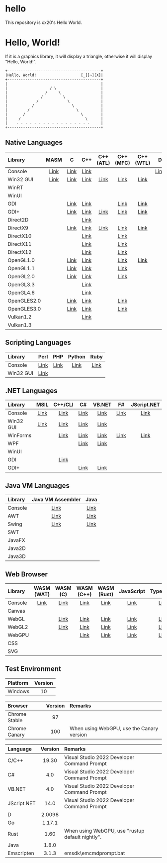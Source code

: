 hello
=====

This repository is cx20's Hello World.

# Hello, World!

If it is a graphics library, it will display a triangle, otherwise it will display "Hello, World!".

```
+------------------------------------------+
|Hello, World!                    [_][~][X]|
+------------------------------------------+
|                                          |
|                   / \                    |
|                 /     \                  |
|               /         \                |
|             /             \              |
|           /                 \            |
|         /                     \          |
|       /                         \        |
|     /                             \      |
|    - - - - - - - - - - - - - - - - -     |
+------------------------------------------+
```

## Native Languages

|Library    |MASM                                                                      |C                                                                       |C++                                                                       |C++ (ATL)                                                                  |C++ (MFC)                                                                     |C++ (WTL)                                                                   |D                                                                          |Go                                                                         |Rust                                                                       |
|:----------|:------------------------------------------------------------------------:|:----------------------------------------------------------------------:|:------------------------------------------------------------------------:|:-------------------------------------------------------------------------:|:----------------------------------------------------------------------------:|:--------------------------------------------------------------------------:|:-------------------------------------------------------------------------:|:-------------------------------------------------------------------------:|:-------------------------------------------------------------------------:|
|Console    |[Link](https://github.com/cx20/hello/tree/master/masm/console/hello)      |[Link](https://github.com/cx20/hello/tree/master/c/console/hello)       |[Link](https://github.com/cx20/hello/tree/master/cpp/console/hello)       |                                                                           |                                                                              |                                                                            |[Link](https://github.com/cx20/hello/tree/master/d/console/hello)          |[Link](https://github.com/cx20/hello/tree/master/go/console/hello)         |[Link](https://github.com/cx20/hello/tree/master/rust/console/hello)       |
|Win32 GUI  |[Link](https://github.com/cx20/hello/tree/master/masm/win32gui/hello)     |[Link](https://github.com/cx20/hello/tree/master/c/win32gui/hello)      |[Link](https://github.com/cx20/hello/tree/master/cpp/win32gui/hello)      |[Link](https://github.com/cx20/hello/tree/master/cpp_atl/win32gui/hello)   |[Link](https://github.com/cx20/hello/tree/master/cpp_mfc/win32gui/hello)      |[Link](https://github.com/cx20/hello/tree/master/cpp_wtl/win32gui/hello)    |                                                                           |                                                                           |                                                                           |
|WinRT      |                                                                          |                                                                        |                                                                          |                                                                           |                                                                              |                                                                            |                                                                           |                                                                           |                                                                           |
|WinUI      |                                                                          |                                                                        |                                                                          |                                                                           |                                                                              |                                                                            |                                                                           |                                                                           |                                                                           |
|GDI        |                                                                          |[Link](https://github.com/cx20/hello/tree/master/c/gdi/triangle)        |[Link](https://github.com/cx20/hello/tree/master/cpp/gdi/triangle)        |                                                                           |[Link](https://github.com/cx20/hello/tree/master/cpp_mfc/gdi/triangle)        |[Link](https://github.com/cx20/hello/tree/master/cpp_wtl/gdi/triangle)      |                                                                           |                                                                           |                                                                           |
|GDI+       |                                                                          |[Link](https://github.com/cx20/hello/tree/master/c/gdiplus/triangle)    |[Link](https://github.com/cx20/hello/tree/master/cpp/gdiplus/triangle)    |[Link](https://github.com/cx20/hello/tree/master/cpp_atl/gdiplus/triangle) |[Link](https://github.com/cx20/hello/tree/master/cpp_mfc/gdiplus/triangle)    |[Link](https://github.com/cx20/hello/tree/master/cpp_wtl/gdiplus/triangle)  |                                                                           |                                                                           |                                                                           |
|Direct2D   |                                                                          |                                                                        |[Link](https://github.com/cx20/hello/tree/master/cpp/direct2d/triangle)   |                                                                           |                                                                              |                                                                            |                                                                           |                                                                           |                                                                           |
|DirectX9   |                                                                          |[Link](https://github.com/cx20/hello/tree/master/c/directx9/triangle)   |[Link](https://github.com/cx20/hello/tree/master/cpp/directx9/triangle)   |[Link](https://github.com/cx20/hello/tree/master/cpp_atl/directx9/triangle)|[Link](https://github.com/cx20/hello/tree/master/cpp_mfc/directx9/triangle)   |[Link](https://github.com/cx20/hello/tree/master/cpp_wtl/directx9/triangle) |                                                                           |                                                                           |                                                                           |
|DirectX10  |                                                                          |                                                                        |[Link](https://github.com/cx20/hello/tree/master/cpp/directx10/triangle)  |                                                                           |[Link](https://github.com/cx20/hello/tree/master/cpp_mfc/directx10/triangle)  |                                                                            |                                                                           |                                                                           |                                                                           |
|DirectX11  |                                                                          |                                                                        |[Link](https://github.com/cx20/hello/tree/master/cpp/directx11/triangle)  |                                                                           |[Link](https://github.com/cx20/hello/tree/master/cpp_mfc/directx11/triangle)  |                                                                            |                                                                           |                                                                           |                                                                           |
|DirectX12  |                                                                          |                                                                        |[Link](https://github.com/cx20/hello/tree/master/cpp/directx12/triangle)  |                                                                           |[Link](https://github.com/cx20/hello/tree/master/cpp_mfc/directx12/triangle)  |                                                                            |                                                                           |                                                                           |                                                                           |
|OpenGL1.0  |                                                                          |[Link](https://github.com/cx20/hello/tree/master/c/opengl1.0/triangle)  |[Link](https://github.com/cx20/hello/tree/master/cpp/opengl1.0/triangle)  |                                                                           |[Link](https://github.com/cx20/hello/tree/master/cpp_mfc/opengl1.0/triangle)  |[Link](https://github.com/cx20/hello/tree/master/cpp_wtl/opengl1.0/triangle)|                                                                           |                                                                           |                                                                           |
|OpenGL1.1  |                                                                          |[Link](https://github.com/cx20/hello/tree/master/c/opengl1.1/triangle)  |[Link](https://github.com/cx20/hello/tree/master/cpp/opengl1.1/triangle)  |                                                                           |[Link](https://github.com/cx20/hello/tree/master/cpp_mfc/opengl1.1/triangle)  |                                                                            |                                                                           |                                                                           |                                                                           |
|OpenGL2.0  |                                                                          |[Link](https://github.com/cx20/hello/tree/master/c/opengl2.0/triangle)  |[Link](https://github.com/cx20/hello/tree/master/cpp/opengl2.0/triangle)  |                                                                           |[Link](https://github.com/cx20/hello/tree/master/cpp_mfc/opengl2.0/triangle)  |                                                                            |                                                                           |                                                                           |                                                                           |
|OpenGL3.3  |                                                                          |                                                                        |[Link](https://github.com/cx20/hello/tree/master/cpp/opengl3.3/triangle)  |                                                                           |                                                                              |                                                                            |                                                                           |                                                                           |                                                                           |
|OpenGL4.6  |                                                                          |                                                                        |[Link](https://github.com/cx20/hello/tree/master/cpp/opengl4.6/triangle)  |                                                                           |                                                                              |                                                                            |                                                                           |                                                                           |                                                                           |
|OpenGLES2.0|                                                                          |[Link](https://github.com/cx20/hello/tree/master/c/opengles2.0/triangle)|[Link](https://github.com/cx20/hello/tree/master/cpp/opengles2.0/triangle)|                                                                           |[Link](https://github.com/cx20/hello/tree/master/cpp_mfc/opengles2.0/triangle)|                                                                            |                                                                           |                                                                           |                                                                           |
|OpenGLES3.0|                                                                          |[Link](https://github.com/cx20/hello/tree/master/c/opengles3.0/triangle)|[Link](https://github.com/cx20/hello/tree/master/cpp/opengles3.0/triangle)|                                                                           |[Link](https://github.com/cx20/hello/tree/master/cpp_mfc/opengles3.0/triangle)|                                                                            |                                                                           |                                                                           |                                                                           |
|Vulkan1.2  |                                                                          |                                                                        |[Link](https://github.com/cx20/hello/tree/master/cpp/vulkan1.2/triangle)  |                                                                           |                                                                              |                                                                            |                                                                           |                                                                           |                                                                           |
|Vulkan1.3  |                                                                          |                                                                        |                                                                          |                                                                           |                                                                              |                                                                            |                                                                           |                                                                           |                                                                           |

## Scripting Languages

|Library    |Perl                                                                      |PHP                                                                       |Python                                                                    |Ruby                                                                      |
|:----------|:------------------------------------------------------------------------:|:------------------------------------------------------------------------:|:------------------------------------------------------------------------:|:------------------------------------------------------------------------:|
|Console    |[Link](https://github.com/cx20/hello/tree/master/perl/console/hello)      |[Link](https://github.com/cx20/hello/tree/master/php/console/hello)       |[Link](https://github.com/cx20/hello/tree/master/python/console/hello)    |[Link](https://github.com/cx20/hello/tree/master/ruby/console/hello)      |
|Win32 GUI  |[Link](https://github.com/cx20/hello/tree/master/perl/win32gui/hello)     |                                                                          |                                                                          |                                                                          |

## .NET Languages

|Library    |MSIL                                                                      |C++/CLI                                                                   |C#                                                                        |VB.NET                                                                    |F#                                                                           |JScript.NET                                                                  |PowerShell                                                                   |
|:----------|:------------------------------------------------------------------------:|:------------------------------------------------------------------------:|:------------------------------------------------------------------------:|:------------------------------------------------------------------------:|:---------------------------------------------------------------------------:|:---------------------------------------------------------------------------:|:---------------------------------------------------------------------------:|
|Console    |[Link](https://github.com/cx20/hello/tree/master/msil/console/hello)      |[Link](https://github.com/cx20/hello/tree/master/cpp_cli/console/hello)   |[Link](https://github.com/cx20/hello/tree/master/csharp/console/hello)    |[Link](https://github.com/cx20/hello/tree/master/vb.net/console/hello)    |[Link](https://github.com/cx20/hello/tree/master/fsharp/console/hello)       |[Link](https://github.com/cx20/hello/tree/master/jscript.net/console/hello)  |[Link](https://github.com/cx20/hello/tree/master/powershell/console/hello)   |
|Win32 GUI  |[Link](https://github.com/cx20/hello/tree/master/msil/win32gui/hello)     |[Link](https://github.com/cx20/hello/tree/master/cpp_cli/win32gui/hello)  |[Link](https://github.com/cx20/hello/tree/master/csharp/win32gui/hello)   |[Link](https://github.com/cx20/hello/tree/master/vb.net/win32gui/hello)   |                                                                             |                                                                             |[Link](https://github.com/cx20/hello/tree/master/powershell/win32gui/hello)  |
|WinForms   |                                                                          |[Link](https://github.com/cx20/hello/tree/master/cpp_cli/winforms/hello)  |[Link](https://github.com/cx20/hello/tree/master/csharp/winforms/hello)   |[Link](https://github.com/cx20/hello/tree/master/vb.net/winforms/hello)   |[Link](https://github.com/cx20/hello/tree/master/fsharp/win32gui/hello)      |[Link](https://github.com/cx20/hello/tree/master/jscript.net/win32gui/hello) |[Link](https://github.com/cx20/hello/tree/master/powershell/winforms/hello)  |
|WPF        |                                                                          |                                                                          |[Link](https://github.com/cx20/hello/tree/master/csharp/wpf/hello)        |[Link](https://github.com/cx20/hello/tree/master/vb.net/wpf/hello)        |                                                                             |                                                                             |[Link](https://github.com/cx20/hello/tree/master/powershell/wpf/hello)       |
|WinUI      |                                                                          |                                                                          |                                                                          |                                                                          |                                                                             |                                                                             |                                                                             |
|GDI        |                                                                          |[Link](https://github.com/cx20/hello/tree/master/cpp_cli/gdi/triangle)    |                                                                          |                                                                          |                                                                             |                                                                             |                                                                             |
|GDI+       |                                                                          |                                                                          |[Link](https://github.com/cx20/hello/tree/master/csharp/gdiplus/triangle) |[Link](https://github.com/cx20/hello/tree/master/vb.net/gdiplus/triangle) |                                                                             |                                                                             |                                                                             |

## Java VM Languages

|Library    |Java VM Assembler                                                         |Java                                                                      |
|:----------|:------------------------------------------------------------------------:|:------------------------------------------------------------------------:|
|Console    |[Link](https://github.com/cx20/hello/tree/master/jasmin/console/hello)    |[Link](https://github.com/cx20/hello/tree/master/java/console/hello)      |
|AWT        |[Link](https://github.com/cx20/hello/tree/master/jasmin/awt/hello)        |[Link](https://github.com/cx20/hello/tree/master/java/awt/hello)          |
|Swing      |[Link](https://github.com/cx20/hello/tree/master/jasmin/swing/hello)      |[Link](https://github.com/cx20/hello/tree/master/java/swing/hello)        |
|SWT        |                                                                          |                                                                          |
|JavaFX     |                                                                          |                                                                          |
|Java2D     |                                                                          |                                                                          |
|Java3D     |                                                                          |                                                                          |

## Web Browser

|Library    |WASM (WAT)                                                                 |WASM (C)                                                                   |WASM (C++)                                                                 |WASM (Rust)                                                                |JavaScript                                                                      |TypeScript                                                                      |
|:----------|:-------------------------------------------------------------------------:|:-------------------------------------------------------------------------:|:-------------------------------------------------------------------------:|:-------------------------------------------------------------------------:|:------------------------------------------------------------------------------:|:------------------------------------------------------------------------------:|
|Console    |[Link](https://github.com/cx20/hello/tree/master/wasm_wat/console/hello)   |[Link](https://github.com/cx20/hello/tree/master/wasm_c/console/hello)     |[Link](https://github.com/cx20/hello/tree/master/wasm_cpp/console/hello)   |[Link](https://github.com/cx20/hello/tree/master/wasm_rust/console/hello)  |[Link](https://github.com/cx20/hello/tree/master/javascript/console/hello)      |[Link](https://github.com/cx20/hello/tree/master/typescript/console/hello)      |
|Canvas     |                                                                           |                                                                           |                                                                           |                                                                           |                                                                                |                                                                                |
|WebGL      |                                                                           |[Link](https://github.com/cx20/hello/tree/master/wasm_c/webgl1/triangle)   |[Link](https://github.com/cx20/hello/tree/master/wasm_cpp/webgl1/triangle) |[Link](https://github.com/cx20/hello/tree/master/wasm_rust/webgl1/triangle)|[Link](https://github.com/cx20/hello/tree/master/javascript/webgl1/triangle)    |[Link](https://github.com/cx20/hello/tree/master/typescript/webgl1/triangle)    |
|WebGL2     |                                                                           |[Link](https://github.com/cx20/hello/tree/master/wasm_c/webgl2/triangle)   |[Link](https://github.com/cx20/hello/tree/master/wasm_cpp/webgl2/triangle) |[Link](https://github.com/cx20/hello/tree/master/wasm_rust/webgl2/triangle)|[Link](https://github.com/cx20/hello/tree/master/javascript/webgl2/triangle)    |[Link](https://github.com/cx20/hello/tree/master/typescript/webgl2/triangle)    |
|WebGPU     |                                                                           |                                                                           |[Link](https://github.com/cx20/hello/tree/master/wasm_cpp/webgpu/triangle) |[Link](https://github.com/cx20/hello/tree/master/wasm_rust/webgpu/triangle)|[Link](https://github.com/cx20/hello/tree/master/javascript/webgpu/triangle)    |[Link](https://github.com/cx20/hello/tree/master/typescript/webgpu/triangle)    |
|CSS        |                                                                           |                                                                           |                                                                           |                                                                           |                                                                                |                                                                                |
|SVG        |                                                                           |                                                                           |                                                                           |                                                                           |                                                                                |                                                                                |

## Test Environment

|Platform      |Version |
|:-------------|:------:|
|Windows       |   10   |

|Browser       |Version |Remarks                                          |
|:-------------|:------:|:------------------------------------------------|
|Chrome Stable |   97   |                                                 |
|Chrome Canary |  100   |When using WebGPU, use the Canary version        |

|Language      |Version |Remarks                                          |
|:-------------|:------:|:------------------------------------------------|
|C/C++         |19.30   |Visual Studio 2022 Developer Command Prompt      |
|C#            | 4.0    |Visual Studio 2022 Developer Command Prompt      |
|VB.NET        | 4.0    |Visual Studio 2022 Developer Command Prompt      |
|JScript.NET   |14.0    |Visual Studio 2022 Developer Command Prompt      |
|D             | 2.0098 |                                                 |
|Go            | 1.17.1 |                                                 |
|Rust          | 1.60   |When using WebGPU, use "rustup default nightly". |
|Java          | 1.8.0  |                                                 |
|Emscripten    | 3.1.3  |emsdk\emcmdprompt.bat                            |
